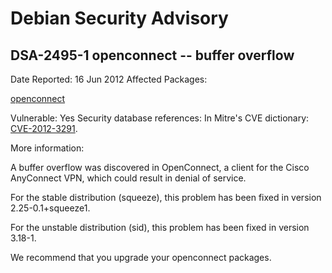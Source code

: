 
Debian Security Advisory
========================


DSA-2495-1 openconnect -- buffer overflow
-----------------------------------------



Date Reported:
16 Jun 2012
Affected Packages:

[openconnect](https://packages.debian.org/src:openconnect)

Vulnerable:
Yes
Security database references:
In Mitre's CVE dictionary: [CVE-2012-3291](https://security-tracker.debian.org/tracker/CVE-2012-3291).  

More information:

A buffer overflow was discovered in OpenConnect, a client for the Cisco
AnyConnect VPN, which could result in denial of service.


For the stable distribution (squeeze), this problem has been fixed in
version 2.25-0.1+squeeze1.


For the unstable distribution (sid), this problem has been fixed in
version 3.18-1.


We recommend that you upgrade your openconnect packages.





